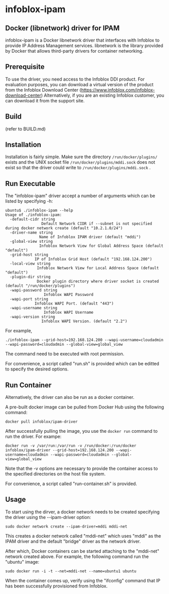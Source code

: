 infoblox-ipam
=============

Docker (libnetwork) driver for IPAM
-----------------------------------

infoblox-ipam is a Docker libnetwork driver that interfaces with Infoblox to provide IP Address Management
services. libnetwork is the library provided by Docker that allows third-party drivers for container
networking.


Prerequisite
------------
To use the driver, you need access to the Infoblox DDI product. For evaluation purposes, you can download a
virtual version of the product from the Infoblox Download Center (https://www.infoblox.com/infoblox-download-center)
Alternatively, if you are an existing Infoblox customer, you can download it from the support site.


Build
-----
(refer to BUILD.md)

Installation
------------
Installation is fairly simple. Make sure the directory ```/run/docker/plugins/``` exists and the
UNIX socket file ```/run/docker/plugins/mddi.sock``` does not exist so that the driver could write to
```/run/docker/plugins/mddi.sock``` .


Run Executable
--------------
The "infoblox-ipam" driver accept a number of arguments which can be listed by specifying -h:

```
ubuntu$ ./infoblox-ipam --help
Usage of ./infoblox-ipam:
  -default-cidr string
    			Default Network CIDR if --subnet is not specified during docker network create (default "10.2.1.0/24")
  -driver-name string
    		   Name of Infoblox IPAM driver (default "mddi")
  -global-view string
    		   Infoblox Network View for Global Address Space (default "default")
  -grid-host string
    		 IP of Infoblox Grid Host (default "192.168.124.200")
  -local-view string
    		  Infoblox Network View for Local Address Space (default "default")
  -plugin-dir string
    		  Docker plugin directory where driver socket is created (default "/run/docker/plugins")
  -wapi-password string
    			 Infoblox WAPI Password
  -wapi-port string
    		 Infoblox WAPI Port. (default "443")
  -wapi-username string
    			 Infoblox WAPI Username
  -wapi-version string
    			Infoblox WAPI Version. (default "2.2")
```

For example,

```
./infoblox-ipam --grid-host=192.168.124.200 --wapi-username=cloudadmin --wapi-password=cloudadmin --global-view=global_view
```
The command need to be executed with root permission.

For convenience, a script called "run.sh" is provided which can be editted to specify the desired options.


Run Container
------------
Alternatively, the driver can also be run as a docker container.

A pre-built docker image can be pulled from Docker Hub using the following command:
```
docker pull infoblox/ipam-driver
```

After successfully pulling the image, you use the ```docker run``` command to run the driver. For exampe:
```
docker run -v /var/run:/var/run -v /run/docker:/run/docker infoblox/ipam-driver --grid-host=192.168.124.200 --wapi-username=cloudadmin --wapi-password=cloudadmin --global-view=global_view
```

Note that the -v options are necessary to provide the container access to the specified directories on the
host file system.

For convenience, a script called "run-container.sh" is provided.

Usage
-----
To start using the dirver, a docker network needs to be created specifying the driver using the --ipam-driver option:
```
sudo docker network create --ipam-driver=mddi mddi-net
```
This creates a docker network called "mddi-net" which uses "mddi" as the IPAM driver and the default "bridge"
driver as the network driver.

After which, Docker containers can be started attaching to the "mddi-net" network created above. For example,
the following command run the "ubuntu" image:

```
sudo docker run -i -t --net=mddi-net --name=ubuntu1 ubuntu
```

When the container comes up, verify using the "ifconfig" command that IP has been successfully provisioned
from Infoblox.
